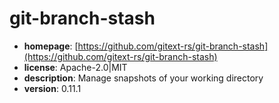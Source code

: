 # git-branch-stash

- **homepage**: [https://github.com/gitext-rs/git-branch-stash](https://github.com/gitext-rs/git-branch-stash)
- **license**: Apache-2.0|MIT
- **description**: Manage snapshots of your working directory
- **version**: 0.11.1

